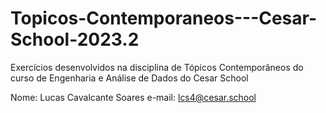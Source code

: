 # Topicos-Contemporaneos---Cesar-School-2023.2
Exercícios desenvolvidos na disciplina de Tópicos Contemporâneos do curso de Engenharia e Análise de Dados do Cesar School

Nome: Lucas Cavalcante Soares
e-mail: lcs4@cesar.school
